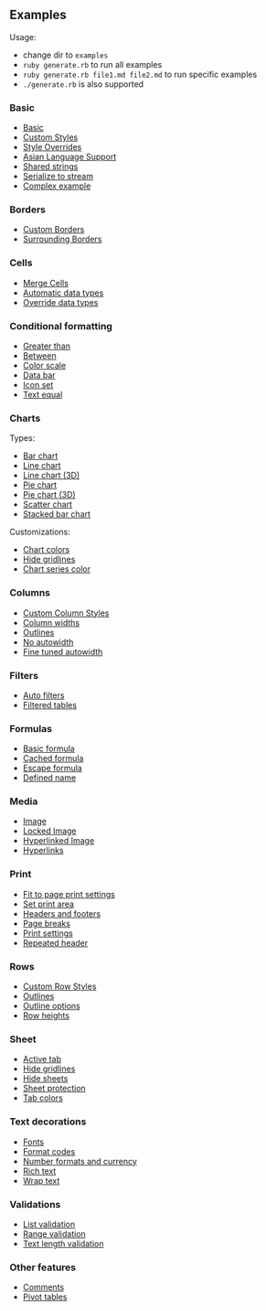 ## Examples

Usage:
* change dir to `examples`
* `ruby generate.rb` to run all examples
* `ruby generate.rb file1.md file2.md` to run specific examples
* `./generate.rb` is also supported

### Basic

* [Basic](basic_example.md)
* [Custom Styles](custom_styles_example.md)
* [Style Overrides](style_overrides_example.md)
* [Asian Language Support](asian_language_support_example.md)
* [Shared strings](shared_strings_example.md)
* [Serialize to stream](stream_example.md)
* [Complex example](complex_example.md)

### Borders

* [Custom Borders](borders_example.md)
* [Surrounding Borders](surrounding_borders_example.md)

### Cells

* [Merge Cells](merge_cells_example.md)
* [Automatic data types](automatic_data_types_example.md)
* [Override data types](override_data_types_example.md)

### Conditional formatting

* [Greater than](conditional_formatting_greater_than_example.md)
* [Between](conditional_formatting_greater_than_example.md)
* [Color scale](conditional_formatting_color_scale_example.md)
* [Data bar](conditional_formatting_data_bar_example.md)
* [Icon set](conditional_formatting_icon_set_example.md)
* [Text equal](conditional_formatting_text_equal_example.md)

### Charts

Types:
* [Bar chart](bar_chart_example.md)
* [Line chart](line_chart_example.md)
* [Line chart (3D)](3d_line_chart_example.md)
* [Pie chart](pie_chart_example.md)
* [Pie chart (3D)](3d_pie_chart_example.md)
* [Scatter chart](scatter_chart_example.md)
* [Stacked bar chart](stacked_bar_chart_example.md)

Customizations:
* [Chart colors](chart_colors_example.md)
* [Hide gridlines](hide_gridlines_in_chart_example.md)
* [Chart series color](chart_series_color_example.md)

### Columns

* [Custom Column Styles](column_styles_example.md)
* [Column widths](column_widths_example.md)
* [Outlines](column_outlines_example.md)
* [No autowidth](no_autowidth_example.md)
* [Fine tuned autowidth](fine_tuned_autowidth_example.md)

### Filters

* [Auto filters](auto_filter_example.md)
* [Filtered tables](filtered_table_example.md)

### Formulas

* [Basic formula](basic_formula_example.md)
* [Cached formula](cached_formula_example.md)
* [Escape formula](escape_formula_example.md)
* [Defined name](defined_name_example.md)

### Media

* [Image](image_example.md)
* [Locked Image](locked_image_example.md)
* [Hyperlinked Image](hyperlinked_image_example.md)
* [Hyperlinks](hyperlink_example.md)

### Print

* [Fit to page print settings](fit_to_page_example.md)
* [Set print area](set_print_area_example.md)
* [Headers and footers](header_footer_example.md)
* [Page breaks](page_break_example.md)
* [Print settings](print_settings_example.md)
* [Repeated header](repeated_header_example.md)

### Rows

* [Custom Row Styles](row_styles_example.md)
* [Outlines](row_outlines_example.md)
* [Outline options](row_outlines_options_example.md)
* [Row heights](row_heights_example.md)

### Sheet

* [Active tab](active_tab_example.md)
* [Hide gridlines](hide_gridlines_in_sheet_example.md)
* [Hide sheets](hide_sheet_example.md)
* [Sheet protection](sheet_protection_example.md)
* [Tab colors](tab_color_example.md)

### Text decorations

* [Fonts](font_example.md)
* [Format codes](format_codes_example.md)
* [Number formats and currency](number_format_example.md)
* [Rich text](rich_text_example.md)
* [Wrap text](wrap_text_example.md)

### Validations

* [List validation](list_validation_example.md)
* [Range validation](range_validation_example.md)
* [Text length validation](text_length_validation_example.md)

### Other features

* [Comments](comments_example.md)
* [Pivot tables](pivot_table_example.md)
